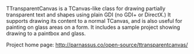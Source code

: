 TTransparentCanvas is a TCanvas-like class for drawing partially transparent text and shapes using plain GDI (no GDI+ or DirectX.)  It supports drawing its content to a normal TCanvas, and is also useful for painting on glass areas on a form.  It includes a sample project showing drawing to a paintbox and glass.

Project home page: http://parnassus.co/open-source/ttransparentcanvas/